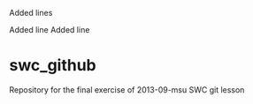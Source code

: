Added lines 

Added line 
Added line 

swc_github
==========

Repository for the final exercise of 2013-09-msu SWC git lesson
